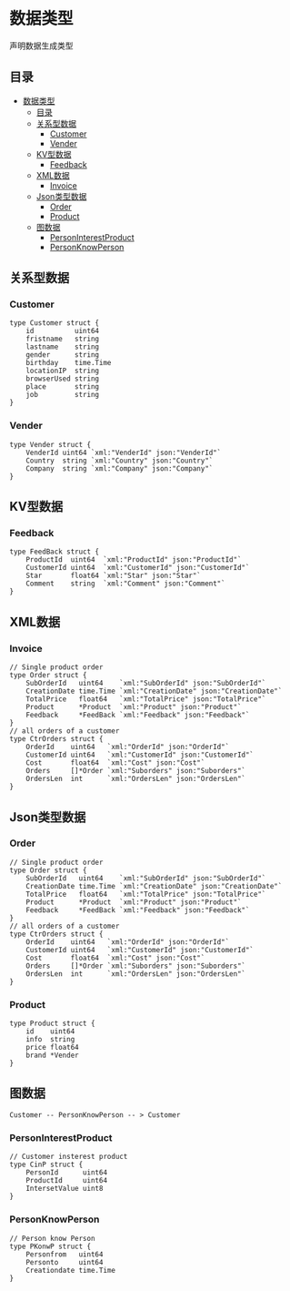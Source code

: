 # 数据类型

声明数据生成类型

## 目录

- [数据类型](#数据类型)
  - [目录](#目录)
  - [关系型数据](#关系型数据)
    - [Customer](#customer)
    - [Vender](#vender)
  - [KV型数据](#kv型数据)
    - [Feedback](#feedback)
  - [XML数据](#xml数据)
    - [Invoice](#invoice)
  - [Json类型数据](#json类型数据)
    - [Order](#order)
    - [Product](#product)
  - [图数据](#图数据)
    - [PersonInterestProduct](#personinterestproduct)
    - [PersonKnowPerson](#personknowperson)

## 关系型数据

### Customer

```golang
type Customer struct {
	id          uint64
	fristname   string
	lastname    string
	gender      string
	birthday    time.Time
	locationIP  string
	browserUsed string
	place       string
	job         string
}
```

### Vender

```golang
type Vender struct {
	VenderId uint64 `xml:"VenderId" json:"VenderId"`
	Country  string `xml:"Country" json:"Country"`
	Company  string `xml:"Company" json:"Company"`
}
```

## KV型数据

### Feedback

```golang
type FeedBack struct {
	ProductId  uint64  `xml:"ProductId" json:"ProductId"`
	CustomerId uint64  `xml:"CustomerId" json:"CustomerId"`
	Star       float64 `xml:"Star" json:"Star"`
	Comment    string  `xml:"Comment" json:"Comment"`
}
```

## XML数据

### Invoice 

```golang
// Single product order
type Order struct {
	SubOrderId   uint64    `xml:"SubOrderId" json:"SubOrderId"`
	CreationDate time.Time `xml:"CreationDate" json:"CreationDate"`
	TotalPrice   float64   `xml:"TotalPrice" json:"TotalPrice"`
	Product      *Product  `xml:"Product" json:"Product"`
	Feedback     *FeedBack `xml:"Feedback" json:"Feedback"`
}
// all orders of a customer
type CtrOrders struct {
	OrderId    uint64   `xml:"OrderId" json:"OrderId"`
	CustomerId uint64   `xml:"CustomerId" json:"CustomerId"`
	Cost       float64  `xml:"Cost" json:"Cost"`
	Orders     []*Order `xml:"Suborders" json:"Suborders"`
	OrdersLen  int      `xml:"OrdersLen" json:"OrdersLen"`
}
```
## Json类型数据

### Order

```golang
// Single product order
type Order struct {
	SubOrderId   uint64    `xml:"SubOrderId" json:"SubOrderId"`
	CreationDate time.Time `xml:"CreationDate" json:"CreationDate"`
	TotalPrice   float64   `xml:"TotalPrice" json:"TotalPrice"`
	Product      *Product  `xml:"Product" json:"Product"`
	Feedback     *FeedBack `xml:"Feedback" json:"Feedback"`
}
// all orders of a customer
type CtrOrders struct {
	OrderId    uint64   `xml:"OrderId" json:"OrderId"`
	CustomerId uint64   `xml:"CustomerId" json:"CustomerId"`
	Cost       float64  `xml:"Cost" json:"Cost"`
	Orders     []*Order `xml:"Suborders" json:"Suborders"`
	OrdersLen  int      `xml:"OrdersLen" json:"OrdersLen"`
}
```

### Product 

```golang
type Product struct {
	id    uint64
	info  string
	price float64
	brand *Vender
}
```

## 图数据

```
Customer -- PersonKnowPerson -- > Customer
```

### PersonInterestProduct

```golang
// Customer insterest product
type CinP struct {
	PersonId      uint64
	ProductId     uint64
	IntersetValue uint8
}
```

### PersonKnowPerson

```golang
// Person know Person
type PKonwP struct {
	Personfrom   uint64
	Personto     uint64
	Creationdate time.Time
}
```